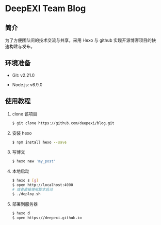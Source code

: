 # DeepEXI Team Blog

## 简介

为了方便团队间的技术交流与共享，采用 Hexo 与 github 实现开源博客项目的快速构建与发布。

## 环境准备

- Git: v2.21.0

- Node.js: v6.9.0

## 使用教程

1. clone 该项目

   ```bash
   $ git clone https://github.com/deepexi/blog.git
   ```

2. 安装 hexo

   ```bash
   $ npm install hexo --save
   ```

3. 写博文

   ```bash
   $ hexo new 'my_post'
   ```

4. 本地启动

   ```bash
   $ hexo s [g]
   $ open http://localhost:4000
   # 或者直接使用脚本启动
   $ ./deploy.sh
   ```

5. 部署到服务器

   ```bash
   $ hexo d
   $ open https://deepexi.github.io
   ```

